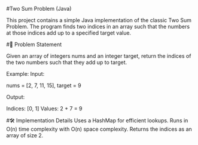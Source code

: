 #Two Sum Problem (Java)

This project contains a simple Java implementation of the classic Two Sum Problem.
The program finds two indices in an array such that the numbers at those indices add up to a specified target value.

#📌 Problem Statement

Given an array of integers nums and an integer target, return the indices of the two numbers such that they add up to target.

Example:
Input:

nums = [2, 7, 11, 15], target = 9

Output:

Indices: [0, 1]
Values: 2 + 7 = 9

#🛠️ Implementation Details
Uses a HashMap for efficient lookups.
Runs in O(n) time complexity with O(n) space complexity.
Returns the indices as an array of size 2.
